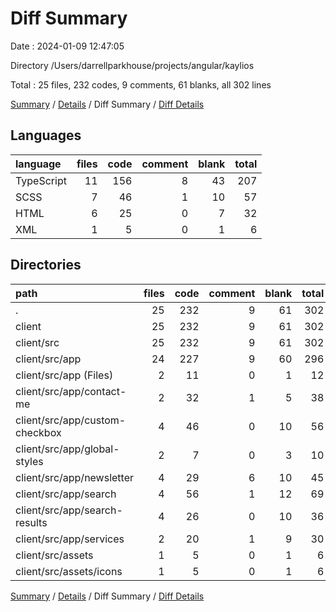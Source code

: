 # Diff Summary

Date : 2024-01-09 12:47:05

Directory /Users/darrellparkhouse/projects/angular/kaylios

Total : 25 files,  232 codes, 9 comments, 61 blanks, all 302 lines

[Summary](results.md) / [Details](details.md) / Diff Summary / [Diff Details](diff-details.md)

## Languages
| language | files | code | comment | blank | total |
| :--- | ---: | ---: | ---: | ---: | ---: |
| TypeScript | 11 | 156 | 8 | 43 | 207 |
| SCSS | 7 | 46 | 1 | 10 | 57 |
| HTML | 6 | 25 | 0 | 7 | 32 |
| XML | 1 | 5 | 0 | 1 | 6 |

## Directories
| path | files | code | comment | blank | total |
| :--- | ---: | ---: | ---: | ---: | ---: |
| . | 25 | 232 | 9 | 61 | 302 |
| client | 25 | 232 | 9 | 61 | 302 |
| client/src | 25 | 232 | 9 | 61 | 302 |
| client/src/app | 24 | 227 | 9 | 60 | 296 |
| client/src/app (Files) | 2 | 11 | 0 | 1 | 12 |
| client/src/app/contact-me | 2 | 32 | 1 | 5 | 38 |
| client/src/app/custom-checkbox | 4 | 46 | 0 | 10 | 56 |
| client/src/app/global-styles | 2 | 7 | 0 | 3 | 10 |
| client/src/app/newsletter | 4 | 29 | 6 | 10 | 45 |
| client/src/app/search | 4 | 56 | 1 | 12 | 69 |
| client/src/app/search-results | 4 | 26 | 0 | 10 | 36 |
| client/src/app/services | 2 | 20 | 1 | 9 | 30 |
| client/src/assets | 1 | 5 | 0 | 1 | 6 |
| client/src/assets/icons | 1 | 5 | 0 | 1 | 6 |

[Summary](results.md) / [Details](details.md) / Diff Summary / [Diff Details](diff-details.md)